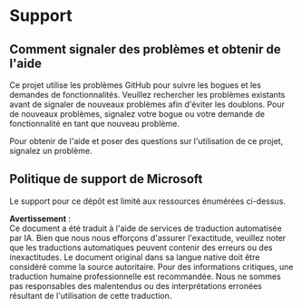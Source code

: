 # Support
## Comment signaler des problèmes et obtenir de l'aide  

Ce projet utilise les problèmes GitHub pour suivre les bogues et les demandes de fonctionnalités. Veuillez rechercher les problèmes existants avant de signaler de nouveaux problèmes afin d'éviter les doublons. Pour de nouveaux problèmes, signalez votre bogue ou votre demande de fonctionnalité en tant que nouveau problème.

Pour obtenir de l'aide et poser des questions sur l'utilisation de ce projet, signalez un problème.

## Politique de support de Microsoft  

Le support pour ce dépôt est limité aux ressources énumérées ci-dessus.

**Avertissement** :  
Ce document a été traduit à l'aide de services de traduction automatisée par IA. Bien que nous nous efforçons d'assurer l'exactitude, veuillez noter que les traductions automatiques peuvent contenir des erreurs ou des inexactitudes. Le document original dans sa langue native doit être considéré comme la source autoritaire. Pour des informations critiques, une traduction humaine professionnelle est recommandée. Nous ne sommes pas responsables des malentendus ou des interprétations erronées résultant de l'utilisation de cette traduction.